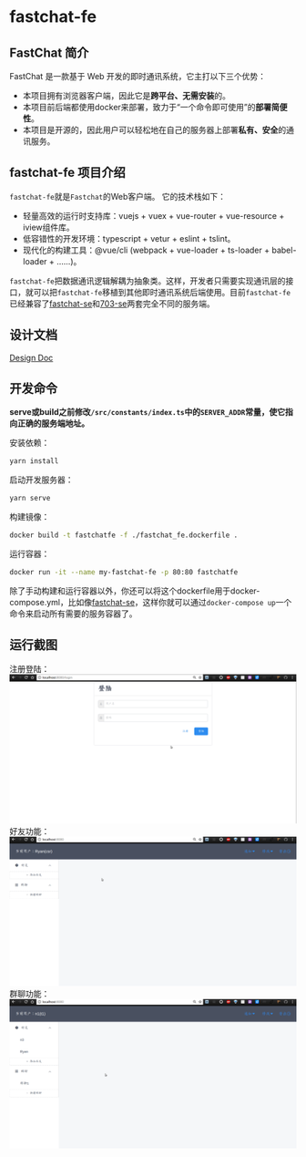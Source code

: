 # fastchat-fe

## FastChat 简介
FastChat 是一款基于 Web 开发的即时通讯系统，它主打以下三个优势：
* 本项目拥有浏览器客户端，因此它是**跨平台、无需安装**的。
* 本项目前后端都使用docker来部署，致力于“一个命令即可使用”的**部署简便性**。
* 本项目是开源的，因此用户可以轻松地在自己的服务器上部署**私有、安全**的通讯服务。

## fastchat-fe 项目介绍
`fastchat-fe`就是`Fastchat`的Web客户端。 
它的技术栈如下：
* 轻量高效的运行时支持库：vuejs + vuex + vue-router + vue-resource + iview组件库。
* 低容错性的开发环境：typescript + vetur + eslint + tslint。
* 现代化的构建工具：@vue/cli (webpack + vue-loader + ts-loader + babel-loader + ……)。
<!-- TODO: 需要写一篇文章来解释这些开发工具是如何work的，webpack中的config也需要解释 -->

`fastchat-fe`把数据通讯逻辑解耦为抽象类。这样，开发者只需要实现通讯层的接口，就可以把`fastchat-fe`移植到其他即时通讯系统后端使用。目前`fastchat-fe`已经兼容了[fastchat-se](https://github.com/csr632/fastchat-se)和[703-se](https://github.com/SYSU703/fastchat-se)两套完全不同的服务端。

## 设计文档
[Design Doc](./DesignDoc.md)

## 开发命令
**serve或build之前修改`/src/constants/index.ts`中的`SERVER_ADDR`常量，使它指向正确的服务端地址。**

安装依赖：
```bash
yarn install
```

启动开发服务器：
```bash
yarn serve
```

构建镜像：
```bash
docker build -t fastchatfe -f ./fastchat_fe.dockerfile .
```

运行容器：
```bash
docker run -it --name my-fastchat-fe -p 80:80 fastchatfe
```

除了手动构建和运行容器以外，你还可以将这个dockerfile用于docker-compose.yml，比如像[fastchat-se](https://github.com/csr632/fastchat-se/blob/3a4aad8a53aae15399ba98d47f66c8514efe7767/docker-compose-production.yml#L29)，这样你就可以通过`docker-compose up`一个命令来启动所有需要的服务容器了。

## 运行截图
注册登陆：
![注册登陆](/doc_images/register.gif)
好友功能：
![好友功能](/doc_images/friend.gif)
群聊功能：
![群聊功能](/doc_images/group.gif)

<!-- ****
## TODO
* 为每种数据模型（比如chat）增加extra:any字段，用于存储特定服务端需要的数据（前端不需要，但服务端需要），调用agent的函数时将extra信息一并提供，让使用者更容易实现agent
* 全局错误捕获和处理
* 增强群管理员的功能：删除成员、转移管理员、发布公告等
* 所有数据获取API使用节流化
* 删除好友
* 新消息提醒
* 显示消息时间 -->
